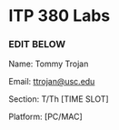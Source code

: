 # ITP 380 Labs #

### EDIT BELOW ###
Name: Tommy Trojan

Email: ttrojan@usc.edu

Section: T/Th [TIME SLOT]

Platform: [PC/MAC]
